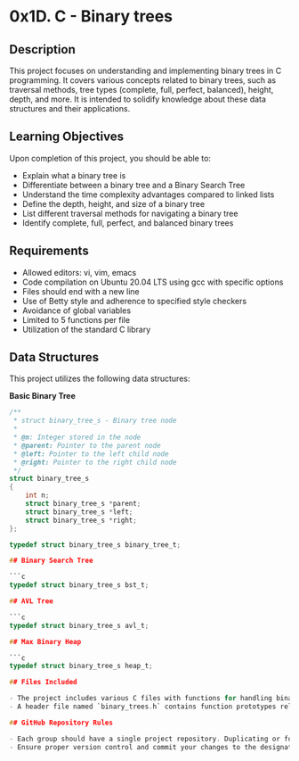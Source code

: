 # 0x1D. C - Binary trees

## Description

This project focuses on understanding and implementing binary trees in C programming. It covers various concepts related to binary trees, such as traversal methods, tree types (complete, full, perfect, balanced), height, depth, and more. It is intended to solidify knowledge about these data structures and their applications.

## Learning Objectives

Upon completion of this project, you should be able to:

- Explain what a binary tree is
- Differentiate between a binary tree and a Binary Search Tree
- Understand the time complexity advantages compared to linked lists
- Define the depth, height, and size of a binary tree
- List different traversal methods for navigating a binary tree
- Identify complete, full, perfect, and balanced binary trees

## Requirements

- Allowed editors: vi, vim, emacs
- Code compilation on Ubuntu 20.04 LTS using gcc with specific options
- Files should end with a new line
- Use of Betty style and adherence to specified style checkers
- Avoidance of global variables
- Limited to 5 functions per file
- Utilization of the standard C library

## Data Structures

This project utilizes the following data structures:

**Basic Binary Tree**

```c
/**
 * struct binary_tree_s - Binary tree node
 *
 * @n: Integer stored in the node
 * @parent: Pointer to the parent node
 * @left: Pointer to the left child node
 * @right: Pointer to the right child node
 */
struct binary_tree_s
{
    int n;
    struct binary_tree_s *parent;
    struct binary_tree_s *left;
    struct binary_tree_s *right;
};

typedef struct binary_tree_s binary_tree_t;

## Binary Search Tree

```c
typedef struct binary_tree_s bst_t;

## AVL Tree

```c
typedef struct binary_tree_s avl_t;

## Max Binary Heap

```c
typedef struct binary_tree_s heap_t;

## Files Included

- The project includes various C files with functions for handling binary trees.
- A header file named `binary_trees.h` contains function prototypes related to binary trees.

## GitHub Repository Rules

- Each group should have a single project repository. Duplicating or forking repositories with the same name before the deadline might result in a 0% score.
- Ensure proper version control and commit your changes to the designated repository.